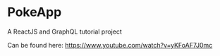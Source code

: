 # PokeApp
A ReactJS and GraphQL tutorial project

Can be found here: https://www.youtube.com/watch?v=yKFoAF7J0mc
